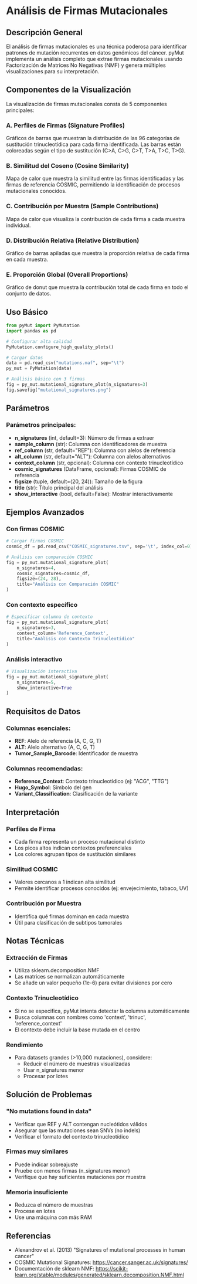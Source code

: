 # Análisis de Firmas Mutacionales

## Descripción General

El análisis de firmas mutacionales es una técnica poderosa para identificar patrones de mutación recurrentes en datos genómicos del cáncer. pyMut implementa un análisis completo que extrae firmas mutacionales usando Factorización de Matrices No Negativas (NMF) y genera múltiples visualizaciones para su interpretación.

## Componentes de la Visualización

La visualización de firmas mutacionales consta de 5 componentes principales:

### A. Perfiles de Firmas (Signature Profiles)
Gráficos de barras que muestran la distribución de las 96 categorías de sustitución trinucleotídica para cada firma identificada. Las barras están coloreadas según el tipo de sustitución (C>A, C>G, C>T, T>A, T>C, T>G).

### B. Similitud del Coseno (Cosine Similarity)
Mapa de calor que muestra la similitud entre las firmas identificadas y las firmas de referencia COSMIC, permitiendo la identificación de procesos mutacionales conocidos.

### C. Contribución por Muestra (Sample Contributions)
Mapa de calor que visualiza la contribución de cada firma a cada muestra individual.

### D. Distribución Relativa (Relative Distribution)
Gráfico de barras apiladas que muestra la proporción relativa de cada firma en cada muestra.

### E. Proporción Global (Overall Proportions)
Gráfico de donut que muestra la contribución total de cada firma en todo el conjunto de datos.

## Uso Básico

```python
from pyMut import PyMutation
import pandas as pd

# Configurar alta calidad
PyMutation.configure_high_quality_plots()

# Cargar datos
data = pd.read_csv("mutations.maf", sep="\t")
py_mut = PyMutation(data)

# Análisis básico con 3 firmas
fig = py_mut.mutational_signature_plot(n_signatures=3)
fig.savefig("mutational_signatures.png")
```

## Parámetros

### Parámetros principales:

- **n_signatures** (int, default=3): Número de firmas a extraer
- **sample_column** (str): Columna con identificadores de muestra
- **ref_column** (str, default="REF"): Columna con alelos de referencia
- **alt_column** (str, default="ALT"): Columna con alelos alternativos
- **context_column** (str, opcional): Columna con contexto trinucleotídico
- **cosmic_signatures** (DataFrame, opcional): Firmas COSMIC de referencia
- **figsize** (tuple, default=(20, 24)): Tamaño de la figura
- **title** (str): Título principal del análisis
- **show_interactive** (bool, default=False): Mostrar interactivamente

## Ejemplos Avanzados

### Con firmas COSMIC

```python
# Cargar firmas COSMIC
cosmic_df = pd.read_csv("COSMIC_signatures.tsv", sep='\t', index_col=0)

# Análisis con comparación COSMIC
fig = py_mut.mutational_signature_plot(
    n_signatures=4,
    cosmic_signatures=cosmic_df,
    figsize=(24, 28),
    title="Análisis con Comparación COSMIC"
)
```

### Con contexto específico

```python
# Especificar columna de contexto
fig = py_mut.mutational_signature_plot(
    n_signatures=3,
    context_column='Reference_Context',
    title="Análisis con Contexto Trinucleotídico"
)
```

### Análisis interactivo

```python
# Visualización interactiva
fig = py_mut.mutational_signature_plot(
    n_signatures=5,
    show_interactive=True
)
```

## Requisitos de Datos

### Columnas esenciales:
- **REF**: Alelo de referencia (A, C, G, T)
- **ALT**: Alelo alternativo (A, C, G, T)
- **Tumor_Sample_Barcode**: Identificador de muestra

### Columnas recomendadas:
- **Reference_Context**: Contexto trinucleotídico (ej: "ACG", "TTG")
- **Hugo_Symbol**: Símbolo del gen
- **Variant_Classification**: Clasificación de la variante

## Interpretación

### Perfiles de Firma
- Cada firma representa un proceso mutacional distinto
- Los picos altos indican contextos preferenciales
- Los colores agrupan tipos de sustitución similares

### Similitud COSMIC
- Valores cercanos a 1 indican alta similitud
- Permite identificar procesos conocidos (ej: envejecimiento, tabaco, UV)

### Contribución por Muestra
- Identifica qué firmas dominan en cada muestra
- Útil para clasificación de subtipos tumorales

## Notas Técnicas

### Extracción de Firmas
- Utiliza sklearn.decomposition.NMF
- Las matrices se normalizan automáticamente
- Se añade un valor pequeño (1e-6) para evitar divisiones por cero

### Contexto Trinucleotídico
- Si no se especifica, pyMut intenta detectar la columna automáticamente
- Busca columnas con nombres como 'context', 'trinuc', 'reference_context'
- El contexto debe incluir la base mutada en el centro

### Rendimiento
- Para datasets grandes (>10,000 mutaciones), considere:
  - Reducir el número de muestras visualizadas
  - Usar n_signatures menor
  - Procesar por lotes

## Solución de Problemas

### "No mutations found in data"
- Verificar que REF y ALT contengan nucleótidos válidos
- Asegurar que las mutaciones sean SNVs (no indels)
- Verificar el formato del contexto trinucleotídico

### Firmas muy similares
- Puede indicar sobreajuste
- Pruebe con menos firmas (n_signatures menor)
- Verifique que hay suficientes mutaciones por muestra

### Memoria insuficiente
- Reduzca el número de muestras
- Procese en lotes
- Use una máquina con más RAM

## Referencias

- Alexandrov et al. (2013) "Signatures of mutational processes in human cancer"
- COSMIC Mutational Signatures: https://cancer.sanger.ac.uk/signatures/
- Documentación de sklearn NMF: https://scikit-learn.org/stable/modules/generated/sklearn.decomposition.NMF.html 